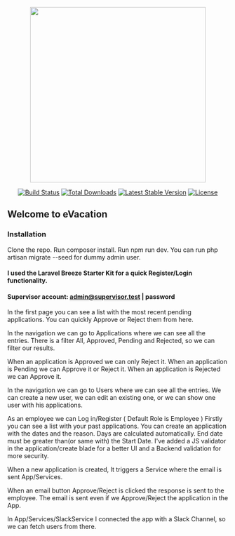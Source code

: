 <p align="center"><a href="https://laravel.com" target="_blank"><img src="https://raw.githubusercontent.com/laravel/art/master/logo-lockup/5%20SVG/2%20CMYK/1%20Full%20Color/laravel-logolockup-cmyk-red.svg" width="400"></a></p>

<p align="center">
<a href="https://travis-ci.org/laravel/framework"><img src="https://travis-ci.org/laravel/framework.svg" alt="Build Status"></a>
<a href="https://packagist.org/packages/laravel/framework"><img src="https://img.shields.io/packagist/dt/laravel/framework" alt="Total Downloads"></a>
<a href="https://packagist.org/packages/laravel/framework"><img src="https://img.shields.io/packagist/v/laravel/framework" alt="Latest Stable Version"></a>
<a href="https://packagist.org/packages/laravel/framework"><img src="https://img.shields.io/packagist/l/laravel/framework" alt="License"></a>
</p>

## Welcome to eVacation

### Installation
Clone the repo. Run composer install. Run npm run dev.
You can run php artisan migrate --seed for dummy admin user.

#### I used the Laravel Breeze Starter Kit for a quick Register/Login functionality.

#### Supervisor account: admin@supervisor.test | password

In the first page you can see a list with the most recent pending applications.
You can quickly Approve or Reject them from here.

In the navigation we can go to Applications where we can see all the entries.
There is a filter All, Approved, Pending and Rejected, so we can filter our results.

When an application is Approved we can only Reject it.
When an application is Pending we can Approve it or Reject it.
When an application is Rejected we can Approve it.

In the navigation we can go to Users where we can see all the entries.
We can create a new user, we can edit an existing one, or we can show one user with his applications.

As an employee we can Log in/Register ( Default Role is Employee )
Firstly you can see a list with your past applications.
You can create an application with the dates and the reason.
Days are calculated automatically. End date must be greater than(or same with) the Start Date.
I've added a JS validator in the application/create blade for a better UI and a Backend validation for more security.

When a new application is created, It triggers a Service where the email is sent App/Services.

When an email button Approve/Reject is clicked the response is sent to the employee.
The email is sent even if we Approve/Reject the application in the App.

In App/Services/SlackService I connected the app with a Slack Channel, so we can fetch users from there.
